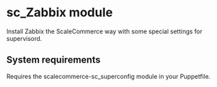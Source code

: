# sc_Zabbix module

Install Zabbix the ScaleCommerce way with some special settings 
for supervisord.

## System requirements
Requires the scalecommerce-sc_superconfig module in your Puppetfile.
